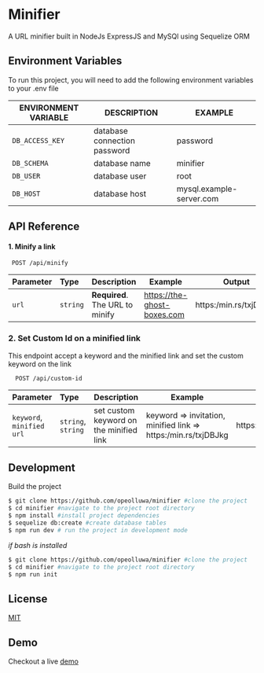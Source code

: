 # Minifier

A URL minifier built in NodeJs ExpressJS and MySQl using Sequelize ORM

## Environment Variables

To run this project, you will need to add the following environment variables to your .env file

| **ENVIRONMENT VARIABLE** | **DESCRIPTION**              | **EXAMPLE**              |
| ------------------------ | ---------------------------- | ------------------------ |
| `DB_ACCESS_KEY`          | database connection password | password                 |
| `DB_SCHEMA`              | database name                | minifier                 |
| `DB_USER`                | database user                | root                     |
| `DB_HOST`                | database host                | mysql.example-server.com |

## API Reference

#### 1. Minify a link

```http
 POST /api/minify
```

| **Parameter** | **Type** | **Description**                 | **Example**                 | Output                 |
| :------------ | :------- | :------------------------------ | --------------------------- | ---------------------- |
| `url`         | `string` | **Required**. The URL to minify | https://the-ghost-boxes.com | https:/min.rs/txjDBJkg |

### 2. Set Custom Id on a minified link

This endpoint accept a keyword and the minified link and set the custom keyword on the link

```http
  POST /api/custom-id
```

| Parameter                 | Type               | Description                             | Example                                                        | Output                   |
| :------------------------ | :----------------- | :-------------------------------------- | -------------------------------------------------------------- | ------------------------ |
| `keyword`, `minified url` | `string`, `string` | set custom keyword on the minified link | keyword => invitation, minified link => https:/min.rs/txjDBJkg | https:/min.rs/invitation |

## Development

Build the project

```bash
$ git clone https://github.com/opeolluwa/minifier #clone the project
$ cd minifier #navigate to the project root directory
$ npm install #install project dependencies
$ sequelize db:create #create database tables
$ npm run dev # run the project in development mode
```

_if bash is installed_

```bash
$ git clone https://github.com/opeolluwa/minifier #clone the project
$ cd minifier #navigate to the project root directory
$ npm run init
```

## License

[MIT](https://choosealicense.com/licenses/mit/)

## Demo

Checkout a live [demo](http://bytes-33.herokuapp.com/)
